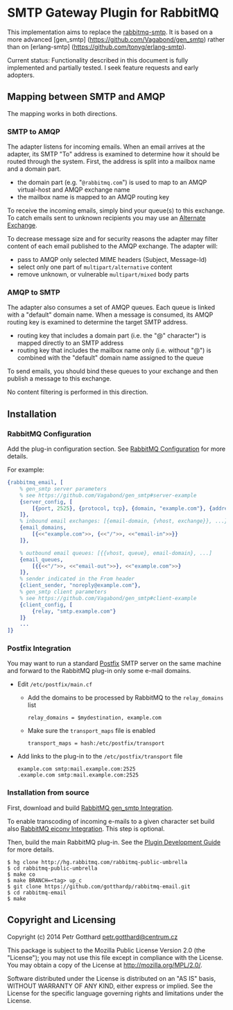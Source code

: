 # SMTP Gateway Plugin for RabbitMQ

This implementation aims to replace the [rabbitmq-smtp](https://github.com/rabbitmq/rabbitmq-smtp).
It is based on a more advanced [gen_smtp] (https://github.com/Vagabond/gen_smtp)
rather than on [erlang-smtp] (https://github.com/tonyg/erlang-smtp).

Current status: Functionality described in this document is fully implemented and
partially tested. I seek feature requests and early adopters.


## Mapping between SMTP and AMQP

The mapping works in both directions.

### SMTP to AMQP

The adapter listens for incoming emails. When an email arrives at the adapter,
its SMTP "To" address is examined to determine how it should be routed through
the system. First, the address is split into a mailbox name and a domain part.

 - the domain part (e.g. "`@rabbitmq.com`") is used to map to an
   AMQP virtual-host and AMQP exchange name
 - the mailbox name is mapped to an AMQP routing key

To receive the incoming emails, simply bind your queue(s) to this exchange. To
catch emails sent to unknown recipients you may use an
[Alternate Exchange](http://www.rabbitmq.com/ae.html).

To decrease message size and for security reasons the adapter may filter content
of each email published to the AMQP exchange. The adapter will:
 - pass to AMQP only selected MIME headers (Subject, Message-Id)
 - select only one part of `multipart/alternative` content
 - remove unknown, or vulnerable `multipart/mixed` body parts

### AMQP to SMTP

The adapter also consumes a set of AMQP queues. Each queue is linked with a
"default" domain name. When a message is consumed, its AMQP routing key is
examined to determine the target SMTP address.

 - routing key that includes a domain part (i.e. the "@" character") is mapped
   directly to an SMTP address
 - routing key that includes the mailbox name only (i.e. without "@") is combined
   with the "default" domain name assigned to the queue

To send emails, you should bind these queues to your exchange and then publish
a message to this exchange.

No content filtering is performed in this direction.


## Installation

### RabbitMQ Configuration
Add the plug-in configuration section. See
[RabbitMQ Configuration](https://www.rabbitmq.com/configure.html) for more details.

For example:
```erlang
{rabbitmq_email, [
    % gen_smtp server parameters
    % see https://github.com/Vagabond/gen_smtp#server-example
    {server_config, [
        [{port, 2525}, {protocol, tcp}, {domain, "example.com"}, {address,{0,0,0,0}}]
    ]},
    % inbound email exchanges: [{email-domain, {vhost, exchange}}, ...}
    {email_domains,
        [{<<"example.com">>, {<<"/">>, <<"email-in">>}}
    ]},

    % outbound email queues: [{{vhost, queue}, email-domain}, ...]
    {email_queues,
        [{{<<"/">>, <<"email-out">>}, <<"example.com">>}
    ]},
    % sender indicated in the From header
    {client_sender, "noreply@example.com"},
    % gen_smtp client parameters
    % see https://github.com/Vagabond/gen_smtp#client-example
    {client_config, [
        {relay, "smtp.example.com"}
    ]}
    ...
]}
```

### Postfix Integration
You may want to run a standard [Postfix](http://www.postfix.org) SMTP server on
the same machine and forward to the RabbitMQ plug-in only some e-mail domains.

- Edit `/etc/postfix/main.cf`
  - Add the domains to be processed by RabbitMQ to the `relay_domains` list

    ```
    relay_domains = $mydestination, example.com
    ```

  - Make sure the `transport_maps` file is enabled

    ```
    transport_maps = hash:/etc/postfix/transport
    ```

- Add links to the plug-in to the `/etc/postfix/transport` file

  ```
  example.com smtp:mail.example.com:2525
  .example.com smtp:mail.example.com:2525
  ```

### Installation from source

First, download and build
[RabbitMQ gen_smtp Integration](https://github.com/gotthardp/rabbitmq-gen-smtp).

To enable transcoding of incoming e-mails to a given character set build also
[RabbitMQ eiconv Integration](https://github.com/gotthardp/rabbitmq-eiconv).
This step is optional.

Then, build the main RabbitMQ plug-in. See the
[Plugin Development Guide](http://www.rabbitmq.com/plugin-development.html)
for more details.

    $ hg clone http://hg.rabbitmq.com/rabbitmq-public-umbrella
    $ cd rabbitmq-public-umbrella
    $ make co
    $ make BRANCH=<tag> up_c
    $ git clone https://github.com/gotthardp/rabbitmq-email.git
    $ cd rabbitmq-email
    $ make


## Copyright and Licensing

Copyright (c) 2014 Petr Gotthard <petr.gotthard@centrum.cz>

This package is subject to the Mozilla Public License Version 2.0 (the "License");
you may not use this file except in compliance with the License. You may obtain a
copy of the License at http://mozilla.org/MPL/2.0/.

Software distributed under the License is distributed on an "AS IS" basis,
WITHOUT WARRANTY OF ANY KIND, either express or implied. See the License for the
specific language governing rights and limitations under the License.
